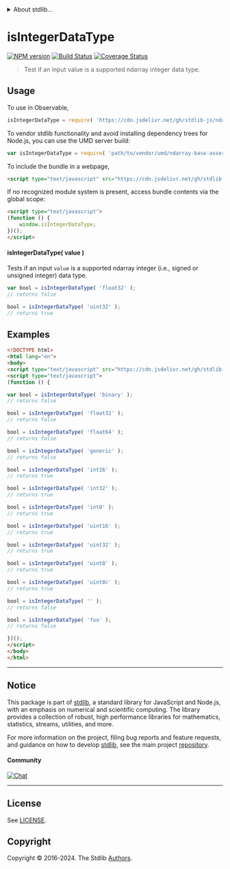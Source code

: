 <!--

@license Apache-2.0

Copyright (c) 2023 The Stdlib Authors.

Licensed under the Apache License, Version 2.0 (the "License");
you may not use this file except in compliance with the License.
You may obtain a copy of the License at

   http://www.apache.org/licenses/LICENSE-2.0

Unless required by applicable law or agreed to in writing, software
distributed under the License is distributed on an "AS IS" BASIS,
WITHOUT WARRANTIES OR CONDITIONS OF ANY KIND, either express or implied.
See the License for the specific language governing permissions and
limitations under the License.

-->


<details>
  <summary>
    About stdlib...
  </summary>
  <p>We believe in a future in which the web is a preferred environment for numerical computation. To help realize this future, we've built stdlib. stdlib is a standard library, with an emphasis on numerical and scientific computation, written in JavaScript (and C) for execution in browsers and in Node.js.</p>
  <p>The library is fully decomposable, being architected in such a way that you can swap out and mix and match APIs and functionality to cater to your exact preferences and use cases.</p>
  <p>When you use stdlib, you can be absolutely certain that you are using the most thorough, rigorous, well-written, studied, documented, tested, measured, and high-quality code out there.</p>
  <p>To join us in bringing numerical computing to the web, get started by checking us out on <a href="https://github.com/stdlib-js/stdlib">GitHub</a>, and please consider <a href="https://opencollective.com/stdlib">financially supporting stdlib</a>. We greatly appreciate your continued support!</p>
</details>

# isIntegerDataType

[![NPM version][npm-image]][npm-url] [![Build Status][test-image]][test-url] [![Coverage Status][coverage-image]][coverage-url] <!-- [![dependencies][dependencies-image]][dependencies-url] -->

> Test if an input value is a supported ndarray integer data type.

<!-- Section to include introductory text. Make sure to keep an empty line after the intro `section` element and another before the `/section` close. -->

<section class="intro">

</section>

<!-- /.intro -->

<!-- Package usage documentation. -->



<section class="usage">

## Usage

To use in Observable,

```javascript
isIntegerDataType = require( 'https://cdn.jsdelivr.net/gh/stdlib-js/ndarray-base-assert-is-integer-data-type@v0.2.0-umd/browser.js' )
```

To vendor stdlib functionality and avoid installing dependency trees for Node.js, you can use the UMD server build:

```javascript
var isIntegerDataType = require( 'path/to/vendor/umd/ndarray-base-assert-is-integer-data-type/index.js' )
```

To include the bundle in a webpage,

```html
<script type="text/javascript" src="https://cdn.jsdelivr.net/gh/stdlib-js/ndarray-base-assert-is-integer-data-type@v0.2.0-umd/browser.js"></script>
```

If no recognized module system is present, access bundle contents via the global scope:

```html
<script type="text/javascript">
(function () {
    window.isIntegerDataType;
})();
</script>
```

#### isIntegerDataType( value )

Tests if an input `value` is a supported ndarray integer (i.e., signed or unsigned integer) data type.

```javascript
var bool = isIntegerDataType( 'float32' );
// returns false

bool = isIntegerDataType( 'uint32' );
// returns true
```

</section>

<!-- /.usage -->

<!-- Package usage notes. Make sure to keep an empty line after the `section` element and another before the `/section` close. -->

<section class="notes">

</section>

<!-- /.notes -->

<!-- Package usage examples. -->

<section class="examples">

## Examples

<!-- eslint no-undef: "error" -->

```html
<!DOCTYPE html>
<html lang="en">
<body>
<script type="text/javascript" src="https://cdn.jsdelivr.net/gh/stdlib-js/ndarray-base-assert-is-integer-data-type@v0.2.0-umd/browser.js"></script>
<script type="text/javascript">
(function () {

var bool = isIntegerDataType( 'binary' );
// returns false

bool = isIntegerDataType( 'float32' );
// returns false

bool = isIntegerDataType( 'float64' );
// returns false

bool = isIntegerDataType( 'generic' );
// returns false

bool = isIntegerDataType( 'int16' );
// returns true

bool = isIntegerDataType( 'int32' );
// returns true

bool = isIntegerDataType( 'int8' );
// returns true

bool = isIntegerDataType( 'uint16' );
// returns true

bool = isIntegerDataType( 'uint32' );
// returns true

bool = isIntegerDataType( 'uint8' );
// returns true

bool = isIntegerDataType( 'uint8c' );
// returns true

bool = isIntegerDataType( '' );
// returns false

bool = isIntegerDataType( 'foo' );
// returns false

})();
</script>
</body>
</html>
```

</section>

<!-- /.examples -->

<!-- Section to include cited references. If references are included, add a horizontal rule *before* the section. Make sure to keep an empty line after the `section` element and another before the `/section` close. -->

<section class="references">

</section>

<!-- /.references -->

<!-- Section for related `stdlib` packages. Do not manually edit this section, as it is automatically populated. -->

<section class="related">

</section>

<!-- /.related -->

<!-- Section for all links. Make sure to keep an empty line after the `section` element and another before the `/section` close. -->


<section class="main-repo" >

* * *

## Notice

This package is part of [stdlib][stdlib], a standard library for JavaScript and Node.js, with an emphasis on numerical and scientific computing. The library provides a collection of robust, high performance libraries for mathematics, statistics, streams, utilities, and more.

For more information on the project, filing bug reports and feature requests, and guidance on how to develop [stdlib][stdlib], see the main project [repository][stdlib].

#### Community

[![Chat][chat-image]][chat-url]

---

## License

See [LICENSE][stdlib-license].


## Copyright

Copyright &copy; 2016-2024. The Stdlib [Authors][stdlib-authors].

</section>

<!-- /.stdlib -->

<!-- Section for all links. Make sure to keep an empty line after the `section` element and another before the `/section` close. -->

<section class="links">

[npm-image]: http://img.shields.io/npm/v/@stdlib/ndarray-base-assert-is-integer-data-type.svg
[npm-url]: https://npmjs.org/package/@stdlib/ndarray-base-assert-is-integer-data-type

[test-image]: https://github.com/stdlib-js/ndarray-base-assert-is-integer-data-type/actions/workflows/test.yml/badge.svg?branch=v0.2.0
[test-url]: https://github.com/stdlib-js/ndarray-base-assert-is-integer-data-type/actions/workflows/test.yml?query=branch:v0.2.0

[coverage-image]: https://img.shields.io/codecov/c/github/stdlib-js/ndarray-base-assert-is-integer-data-type/main.svg
[coverage-url]: https://codecov.io/github/stdlib-js/ndarray-base-assert-is-integer-data-type?branch=main

<!--

[dependencies-image]: https://img.shields.io/david/stdlib-js/ndarray-base-assert-is-integer-data-type.svg
[dependencies-url]: https://david-dm.org/stdlib-js/ndarray-base-assert-is-integer-data-type/main

-->

[chat-image]: https://img.shields.io/gitter/room/stdlib-js/stdlib.svg
[chat-url]: https://app.gitter.im/#/room/#stdlib-js_stdlib:gitter.im

[stdlib]: https://github.com/stdlib-js/stdlib

[stdlib-authors]: https://github.com/stdlib-js/stdlib/graphs/contributors

[umd]: https://github.com/umdjs/umd
[es-module]: https://developer.mozilla.org/en-US/docs/Web/JavaScript/Guide/Modules

[deno-url]: https://github.com/stdlib-js/ndarray-base-assert-is-integer-data-type/tree/deno
[deno-readme]: https://github.com/stdlib-js/ndarray-base-assert-is-integer-data-type/blob/deno/README.md
[umd-url]: https://github.com/stdlib-js/ndarray-base-assert-is-integer-data-type/tree/umd
[umd-readme]: https://github.com/stdlib-js/ndarray-base-assert-is-integer-data-type/blob/umd/README.md
[esm-url]: https://github.com/stdlib-js/ndarray-base-assert-is-integer-data-type/tree/esm
[esm-readme]: https://github.com/stdlib-js/ndarray-base-assert-is-integer-data-type/blob/esm/README.md
[branches-url]: https://github.com/stdlib-js/ndarray-base-assert-is-integer-data-type/blob/main/branches.md

[stdlib-license]: https://raw.githubusercontent.com/stdlib-js/ndarray-base-assert-is-integer-data-type/main/LICENSE

</section>

<!-- /.links -->
